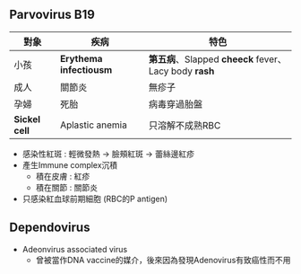 ## Parvovirus B19
| 對象              | 疾病                       | 特色                                                  |
| --------------- | ------------------------ | --------------------------------------------------- |
| 小孩              | **Erythema infectiousm** | **第五病**、Slapped **cheeck** fever、Lacy body **rash** |
| 成人              | 關節炎                      | 無疹子                                                 |
| 孕婦              | 死胎                       | 病毒穿過胎盤                                              |
| **Sickel cell** | Aplastic anemia          | 只溶解不成熟RBC                                           |
- 感染性紅斑 : 輕微發熱 -> 臉頰紅斑 -> 蕾絲邊紅疹
- 產生Immune complex沉積
	- 積在皮膚 : 紅疹
	- 積在關節 : 關節炎
- 只感染紅血球前期細胞 (RBC的P antigen)
## Dependovirus
- Adeonvirus associated virus
	- 曾被當作DNA vaccine的媒介，後來因為發現Adenovirus有致癌性而不用
